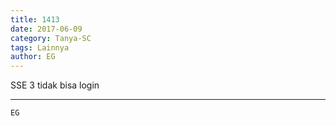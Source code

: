 ```yaml
---
title: 1413
date: 2017-06-09
category: Tanya-SC
tags: Lainnya
author: EG
---
```


SSE 3 tidak bisa login

---



`EG`
